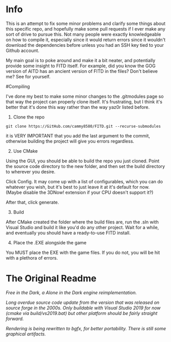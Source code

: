 # Info
This is an attempt to fix some minor problems and clarify some things about this specific repo, and hopefully make some pull requests if I ever make any sort of drive to pursue this.
Not many people were exactly knowledgeable on how to compile it, especially since it would return errors since it wouldn't download the dependencies before unless you had an SSH key tied to your Github account.

My main goal is to poke around and make it a bit neater, and potentially provide some insight to FITD itself.
For example, did you know the GOG version of AITD has an ancient version of FITD in the files? Don't believe me? See for yourself.

#Compiling

I've done my best to make some minor changes to the .gitmodules page so that way the project can properly clone itself. It's frustrating, but I think it's better that it's done this way rather than the way yaz0r listed before.

1. Clone the repo

``git clone https://GitHub.com/cammy8580/FITD.git --recurse-submodules``

it is VERY IMPORTANT that you add the last argument to the commit, otherwise building the project will give you errors regardless.

2. Use CMake

Using the GUI, you should be able to build the repo you just cloned. Point the source code directory to the new folder, and then set the build directory to wherever you desire.

Click Config. It may come up with a list of configurables, which you can do whatever you wish, but it's best to just leave it at it's default for now. (Maybe disable the 3DNow! extension if your CPU doesn't support it?)

After that, click generate.

3. Build

After CMake created the folder where the build files are, run the .sln with Visual Studio and build it like you'd do any other project. Wait for a while, and eventually you should have a ready-to-use FITD install.

4. Place the .EXE alongside the game

You MUST place the EXE with the game files. If you do not, you will be hit with a plethora of errors.

# The Original Readme

<i>Free in the Dark, a Alone in the Dark engine reimplementation.

Long overdue source code update from the version that was released on source forge in the 2000s.
Only buildable with Visual Studio 2019 for now (cmake via build/vs2019.bat) but other platform should be fairly straight forward.

Rendering is being rewritten to bgfx, for better portability. There is still some graphical artifacts.</i>

